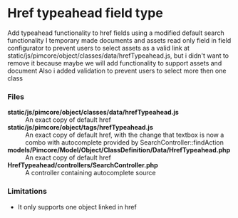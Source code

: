 # Href typeahead field type
Add typeahead functionality to href fields using a modified default search functionality
I temporary made documents and assets read only field in field configurator to prevent users to
select assets as a valid link at static/js/pimcore/object/classes/data/hrefTypeahead.js, but i didn't want 
to remove it because maybe we will add functionality to support assets and document
Also i added validation to prevent users to select more then one class

### Files 
<dl>
  <dt><strong>static/js/pimcore/object/classes/data/hrefTypeahead.js</strong></dt>
  <dd>An exact copy of default href</dd>
  
  <dt><strong>static/js/pimcore/object/tags/hrefTypeahead.js</strong></dt>
  <dd>An exact copy of default href, with the change that textbox is now a combo with autocomplete provided by SearchController::findAction</dd>
    
  <dt><strong>models/Pimcore/Model/Object/ClassDefinition/Data/HrefTypeahead.php</strong></dt>
  <dd>An exact copy of default href</dd>
  
  <dt><strong>HrefTypeahead/controllers/SearchController.php</strong></dt>
  <dd>A controller containing autocomplete source</dd>
</dl>

### Limitations
* It only supports one object linked in href
